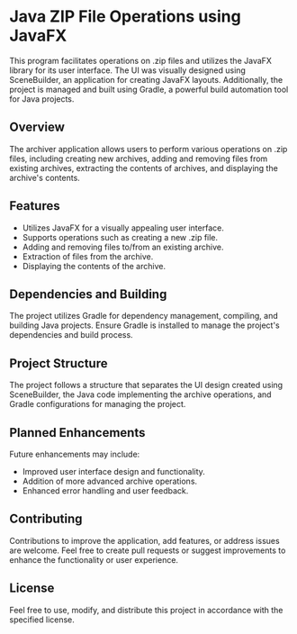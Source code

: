 # Java ZIP File Operations using JavaFX

This program facilitates operations on .zip files and utilizes the JavaFX library for its user interface. The UI was visually designed using SceneBuilder, an application for creating JavaFX layouts. Additionally, the project is managed and built using Gradle, a powerful build automation tool for Java projects.

## Overview

The archiver application allows users to perform various operations on .zip files, including creating new archives, adding and removing files from existing archives, extracting the contents of archives, and displaying the archive's contents.

## Features

- Utilizes JavaFX for a visually appealing user interface.
- Supports operations such as creating a new .zip file.
- Adding and removing files to/from an existing archive.
- Extraction of files from the archive.
- Displaying the contents of the archive.
   
## Dependencies and Building

The project utilizes Gradle for dependency management, compiling, and building Java projects. Ensure Gradle is installed to manage the project's dependencies and build process.

## Project Structure

The project follows a structure that separates the UI design created using SceneBuilder, the Java code implementing the archive operations, and Gradle configurations for managing the project.

## Planned Enhancements

Future enhancements may include:
- Improved user interface design and functionality.
- Addition of more advanced archive operations.
- Enhanced error handling and user feedback.

## Contributing

Contributions to improve the application, add features, or address issues are welcome. Feel free to create pull requests or suggest improvements to enhance the functionality or user experience.

## License

Feel free to use, modify, and distribute this project in accordance with the specified license.
